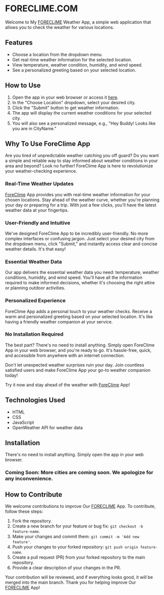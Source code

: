 # FORECLIME.COM

Welcome to My [FORECLIME](https://foreclime.vercel.app/) Weather App, a simple web application that allows you to check the weather for various locations.

## Features

- Choose a location from the dropdown menu.
- Get real-time weather information for the selected location.
- View temperature, weather condition, humidity, and wind speed.
- See a personalized greeting based on your selected location.

## How to Use

1. Open the app in your web browser or access it [here](https://foreclime.vercel.app/).
2. In the "Choose Location" dropdown, select your desired city.
3. Click the "Submit" button to get weather information.
4. The app will display the current weather conditions for your selected city.
5. You will also see a personalized message, e.g., "Hey Buddy! Looks like you are in CityName."

## Why To Use ForeClime App

Are you tired of unpredictable weather catching you off guard? Do you want a simple and reliable way to stay informed about weather conditions in your area and beyond? Look no further! ForeClime App is here to revolutionize your weather-checking experience.

### Real-Time Weather Updates

[ForeClime](https://foreclime.vercel.app/) App provides you with real-time weather information for your chosen locations. Stay ahead of the weather curve, whether you're planning your day or preparing for a trip. With just a few clicks, you'll have the latest weather data at your fingertips.

### User-Friendly and Intuitive

We've designed ForeClime App to be incredibly user-friendly. No more complex interfaces or confusing jargon. Just select your desired city from the dropdown menu, click "Submit," and instantly access clear and concise weather details. It's that easy!

### Essential Weather Data

Our app delivers the essential weather data you need: temperature, weather conditions, humidity, and wind speed. You'll have all the information required to make informed decisions, whether it's choosing the right attire or planning outdoor activities.

### Personalized Experience

ForeClime App adds a personal touch to your weather checks. Receive a warm and personalized greeting based on your selected location. It's like having a friendly weather companion at your service.

### No Installation Required

The best part? There's no need to install anything. Simply open ForeClime App in your web browser, and you're ready to go. It's hassle-free, quick, and accessible from anywhere with an internet connection.

Don't let unexpected weather surprises ruin your day. Join countless satisfied users and make ForeClime App your go-to weather companion today!

Try it now and stay ahead of the weather with [ForeClime](https://foreclime.vercel.app/) App!

## Technologies Used

- HTML
- CSS
- JavaScript
- OpenWeather API for weather data

## Installation

There's no need to install anything. Simply open the app in your web browser.

### Coming Soon: More cities are coming soon. We apologize for any inconvenience.

## How to Contribute

We welcome contributions to improve Our [FORECLIME](https://foreclime.vercel.app/) App. To contribute, follow these steps:

1. Fork the repository.
2. Create a new branch for your feature or bug fix: `git checkout -b feature-name`.
3. Make your changes and commit them: `git commit -m 'Add new feature'`.
4. Push your changes to your forked repository: `git push origin feature-name`.
5. Create a pull request (PR) from your forked repository to the main repository.
6. Provide a clear description of your changes in the PR.

Your contribution will be reviewed, and if everything looks good, it will be merged into the main branch. Thank you for helping improve Our [FORECLIME](https://foreclime.vercel.app/) App!
